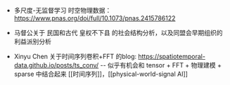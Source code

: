 

- 多尺度-无监督学习 时空物理数据：https://www.pnas.org/doi/full/10.1073/pnas.2415786122

- 马督公关于 民国和古代 皇权不下县 的社会结构分析，以及同盟会早期组织的利益派别分析


- Xinyu Chen 关于时间序列卷积+FFT 的blog: https://spatiotemporal-data.github.io/posts/ts_conv/ -- 似乎有机会和 tensor + FFT + 物理建模 + sparse 中结合起来  [[时间序列]]，[[physical-world-signal AI]]

